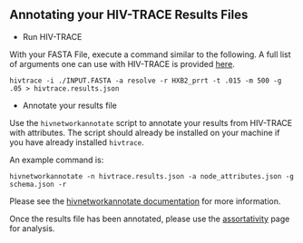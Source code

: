 ## Annotating your HIV-TRACE Results Files

- Run HIV-TRACE

With your FASTA File, execute a command similar to the following. A full list of arguments one can use with HIV-TRACE is provided [here](https://github.com/veg/hivtrace/blob/master/README.md).

`hivtrace -i ./INPUT.FASTA -a resolve -r HXB2_prrt -t .015 -m 500 -g .05 > hivtrace.results.json`

- Annotate your results file

Use the `hivnetworkannotate` script to annotate your results from HIV-TRACE with attributes. The script should already be installed on your machine if you have already installed `hivtrace`.

An example command is:

`hivnetworkannotate -n hivtrace.results.json -a node_attributes.json -g schema.json -r`

Please see the [hivnetworkannotate documentation](https://github.com/veg/hivclustering/wiki/hivnetworkannotate) for more information.

Once the results file has been annotated, please use the [assortativity](/assortativity) page for analysis.
